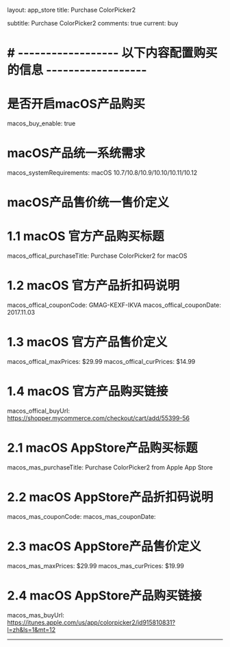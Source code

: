 layout: app_store
title: Purchase ColorPicker2

subtitle: Purchase ColorPicker2
comments: true
current: buy

# # ------------------ 以下内容配置购买的信息 ------------------

# 是否开启macOS产品购买
macos_buy_enable: true

# macOS产品统一系统需求
macos_systemRequirements: macOS 10.7/10.8/10.9/10.10/10.11/10.12

# macOS产品售价统一售价定义


# 1.1 macOS 官方产品购买标题
macos_offical_purchaseTitle: Purchase ColorPicker2 for macOS

# 1.2 macOS 官方产品折扣码说明
macos_offical_couponCode: GMAG-KEXF-IKVA
macos_offical_couponDate: 2017.11.03

# 1.3 macOS 官方产品售价定义
macos_offical_maxPrices: $29.99
macos_offical_curPrices: $14.99

# 1.4 macOS 官方产品购买链接
macos_offical_buyUrl: https://shopper.mycommerce.com/checkout/cart/add/55399-56

# 2.1 macOS AppStore产品购买标题
macos_mas_purchaseTitle: Purchase ColorPicker2 from Apple App Store

# 2.2 macOS AppStore产品折扣码说明
macos_mas_couponCode: 
macos_mas_couponDate: 

# 2.3 macOS AppStore产品售价定义
macos_mas_maxPrices: $29.99
macos_mas_curPrices: $19.99

# 2.4 macOS AppStore产品购买链接
macos_mas_buyUrl: https://itunes.apple.com/us/app/colorpicker2/id915810831?l=zh&ls=1&mt=12

---